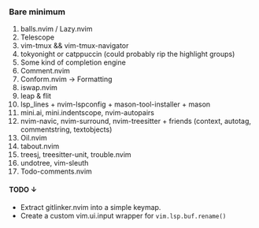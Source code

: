 ### Bare minimum
1. balls.nvim / Lazy.nvim
2. Telescope
3. vim-tmux && vim-tmux-navigator
4. tokyonight or catppuccin (could probably rip the highlight groups)
5. Some kind of completion engine
6. Comment.nvim
7. Conform.nvim → Formatting
8. iswap.nvim
9. leap & flit
10. lsp_lines + nvim-lspconfig + mason-tool-installer + mason
11. mini.ai, mini.indentscope, nvim-autopairs
12. nvim-navic, nvim-surround, nvim-treesitter + friends (context, autotag, commentstring, textobjects)
13. Oil.nvim
14. tabout.nvim
15. treesj, treesitter-unit, trouble.nvim
16. undotree, vim-sleuth
17. Todo-comments.nvim

#### TODO ↓

- Extract gitlinker.nvim into a simple keymap.
- Create a custom vim.ui.input wrapper for `vim.lsp.buf.rename()`
